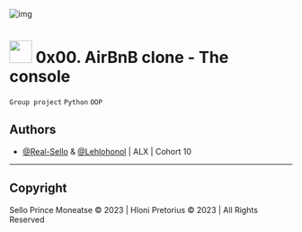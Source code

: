![img](https://i.imgur.com/sftSnOT.png)
# <img src="https://iconape.com/wp-content/png_logo_vector/airbnb-2.png" width=40> 0x00. AirBnB clone - The console
`Group project` `Python` `OOP`

## Authors
- [@Real-Sello](https://github.com/Real-Sello) & [@Lehlohonol](https://github.com/Lehlohonol) | ALX | Cohort 10
___

## Copyright

Sello Prince Moneatse &copy; 2023 | Hloni Pretorius &copy; 2023 | All Rights Reserved
